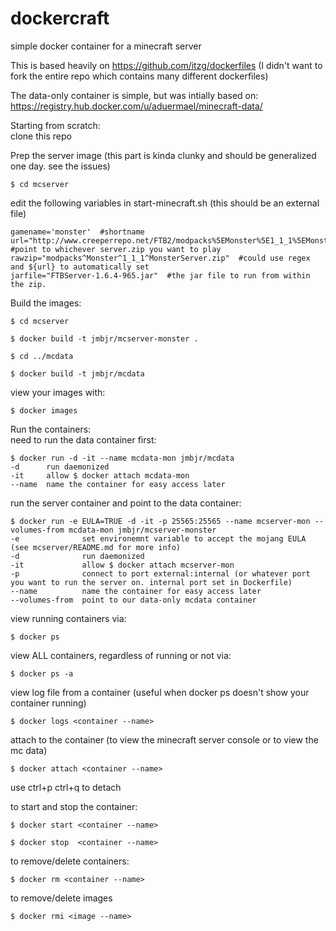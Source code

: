# dockercraft
simple docker container for a minecraft server

This is based heavily on https://github.com/itzg/dockerfiles (I didn't want to fork the entire repo which contains many different dockerfiles)

The data-only container is simple, but was intially based on: <br />https://registry.hub.docker.com/u/aduermael/minecraft-data/

Starting from scratch:
<br />clone this repo

Prep the server image (this part is kinda clunky and should be generalized one day. see the issues)

    $ cd mcserver  

edit the following variables in start-minecraft.sh (this should be an external file)

    gamename='monster'  #shortname 
    url="http://www.creeperrepo.net/FTB2/modpacks%5EMonster%5E1_1_1%5EMonsterServer.zip"  #point to whichever server.zip you want to play
    rawzip="modpacks^Monster^1_1_1^MonsterServer.zip"  #could use regex and ${url} to automatically set
    jarfile="FTBServer-1.6.4-965.jar"  #the jar file to run from within the zip.

Build the images:

    $ cd mcserver

    $ docker build -t jmbjr/mcserver-monster .

    $ cd ../mcdata

    $ docker build -t jmbjr/mcdata

view your images with:

    $ docker images

Run the containers:
<br />need to run the data container first:  

    $ docker run -d -it --name mcdata-mon jmbjr/mcdata  
    -d      run daemonized
    -it     allow $ docker attach mcdata-mon
    --name  name the container for easy access later

run the server container and point to the data container:

    $ docker run -e EULA=TRUE -d -it -p 25565:25565 --name mcserver-mon --volumes-from mcdata-mon jmbjr/mcserver-monster
    -e              set environemnt variable to accept the mojang EULA (see mcserver/README.md for more info)
    -d              run daemonized
    -it             allow $ docker attach mcserver-mon
    -p              connect to port external:internal (or whatever port you want to run the server on. internal port set in Dockerfile)
    --name          name the container for easy access later
    --volumes-from  point to our data-only mcdata container

view running containers via:

    $ docker ps

view ALL containers, regardless of running or not via:

    $ docker ps -a

view log file from a container (useful when docker ps doesn't show your container running)

    $ docker logs <container --name> 

attach to the container (to view the minecraft server console or to view the mc data)

    $ docker attach <container --name>

use ctrl+p ctrl+q to detach

to start and stop the container:

    $ docker start <container --name>

    $ docker stop  <container --name>

to remove/delete containers:

    $ docker rm <container --name>

to remove/delete images

    $ docker rmi <image --name>



